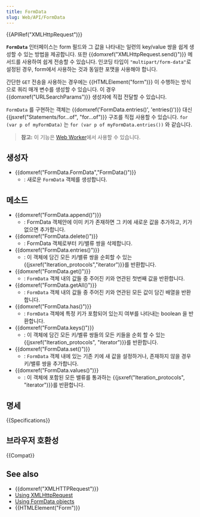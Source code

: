 ```yaml
---
title: FormData
slug: Web/API/FormData
---
```

{{APIRef("XMLHttpRequest")}}

**`FormData`** 인터페이스는 form 필드와 그 값을 나타내는 일련의 key/value 쌍을 쉽게 생성할 수 있는 방법을 제공합니다. 또한 {{domxref("XMLHttpRequest.send()")}} 메서드를 사용하여 쉽게 전송할 수 있습니다. 인코딩 타입이 `"multipart/form-data"`로 설정된 경우, form에서 사용하는 것과 동일한 포맷을 사용해야 합니다.

간단한 `GET` 전송을 사용하는 경우에는 {{HTMLElement("form")}} 이 수행하는 방식으로 쿼리 매개 변수를 생성할 수 있습니다. 이 경우 {{domxref("URLSearchParams")}} 생성자에 직접 전달할 수 있습니다.

`FormData` 를 구현하는 객체는 {{domxref('FormData.entries()', 'entries()')}} 대신 {{jsxref("Statements/for...of", "for...of")}} 구조를 직접 사용할 수 있습니다. `for (var p of myFormData)` 는 `for (var p of myFormData.entries())` 와 같습니다.

> **참고:** 이 기능은 [Web Worker](/ko/docs/Web/API/Web_Workers_API)에서 사용할 수 있습니다.

## 생성자

- {{domxref("FormData.FormData","FormData()")}}
  - : 새로운 `FormData` 객체를 생성합니다.

## 메소드

- {{domxref("FormData.append()")}}
  - : FormData 객체안에 이미 키가 존재하면 그 키에 새로운 값을 추가하고, 키가 없으면 추가합니다.
- {{domxref("FormData.delete()")}}
  - : FormData 객체로부터 키/밸류 쌍을 삭제합니다.
- {{domxref("FormData.entries()")}}
  - : 이 객체에 담긴 모든 키/밸류 쌍을 순회할 수 있는 {{jsxref("Iteration_protocols","iterator")}}를 반환합니다.
- {{domxref("FormData.get()")}}
  - : `FormData` 객체 내의 값들 중 주어진 키와 연관된 첫번째 값을 반환합니다.
- {{domxref("FormData.getAll()")}}
  - : `FormData` 객체 내의 값들 중 주어진 키와 연관된 모든 값이 담긴 배열을 반환합니다.
- {{domxref("FormData.has()")}}
  - : `FormData` 객체에 특정 키가 포함되어 있는지 여부를 나타내는 boolean 을 반환합니다.
- {{domxref("FormData.keys()")}}
  - : 이 객체에 담긴 모든 키/벨류 쌍들의 모든 키들을 순회 할 수 있는 {{jsxref("Iteration_protocols", "iterator")}}를 반환합니다.
- {{domxref("FormData.set()")}}
  - : `FormData` 객체 내에 있는 기존 키에 새 값을 설정하거나, 존재하지 않을 경우 키/밸류 쌍을 추가합니다.
- {{domxref("FormData.values()")}}
  - : 이 객체에 포함된 모든 밸류를 통과하는 {{jsxref("Iteration_protocols", "iterator")}}를 반환합니다.

## 명세

{{Specifications}}

## 브라우저 호환성

{{Compat}}

## See also

- {{domxref("XMLHTTPRequest")}}
- [Using XMLHttpRequest](/ko/docs/Web/API/XMLHttpRequest/Using_XMLHttpRequest)
- [Using FormData objects](/ko/docs/Web/API/FormData/Using_FormData_Objects)
- {{HTMLElement("Form")}}
